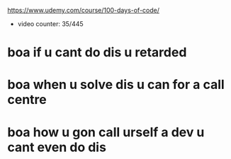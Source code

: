 https://www.udemy.com/course/100-days-of-code/
- video counter: 35/445

# boa if u cant do dis u retarded

# boa when u solve dis u can for a call centre

# boa how u gon call urself a dev u cant even do dis

